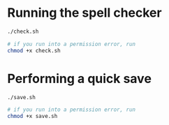 # Running the spell checker

```bash
./check.sh

# if you run into a permission error, run
chmod +x check.sh
```

# Performing a quick save

```bash
./save.sh

# if you run into a permission error, run
chmod +x save.sh
```
